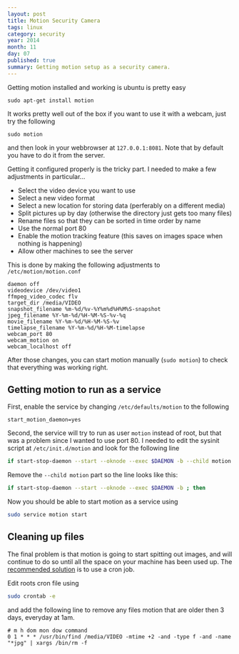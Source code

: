 ```yaml
---
layout: post
title: Motion Security Camera
tags: linux
category: security
year: 2014
month: 11
day: 07
published: true
summary: Getting motion setup as a security camera.
---
```


Getting motion installed and working is ubuntu is pretty easy

```
sudo apt-get install motion
```

It works pretty well out of the box if you want to use it with a webcam, just try the following

```
sudo motion
```

and then look in your webbrowser at `127.0.0.1:8081`. Note that by default you have to do it from the server.



Getting it configured properly is the tricky part. I needed to make a few adjustments in particular...
 
 * Select the video device you want to use 
 * Select a new video format
 * Select a new location for storing data (perferably on a different media)
 * Split pictures up by day (otherwise the directory just gets too many files)
 * Rename files so that they can be sorted in time order by name
 * Use the normal port 80
 * Enable the motion tracking feature (this saves on images space when nothing is happening)
 * Allow other machines to see the server
 
This is done by making the following adjustments to `/etc/motion/motion.conf`

```
daemon off
videodevice /dev/video1
ffmpeg_video_codec flv
target_dir /media/VIDEO
snapshot_filename %m-%d/%v-%Y%m%d%H%M%S-snapshot
jpeg_filename %Y-%m-%d/%H-%M-%S-%v-%q
movie_filename %Y-%m-%d/%H-%M-%S-%v
timelapse_filename %Y-%m-%d/%H-%M-timelapse
webcam_port 80
webcam_motion on
webcam_localhost off
```

After those changes, you can start motion manually (`sudo motion`) to check that everything was working right. 

Getting motion to run as a service
----------------------------------

First, enable the service by changing `/etc/defaults/motion` to the following

```
start_motion_daemon=yes
```

Second, the service will try to run as user `motion` instead of root, but that was a problem since I wanted to use port 80.
I needed to edit the sysinit script at `/etc/init.d/motion` and look for the following line

```bash
if start-stop-daemon --start --oknode --exec $DAEMON -b --child motion ; then
```

Remove the `--child motion` part so the line looks like this:

```bash
if start-stop-daemon --start --oknode --exec $DAEMON -b ; then
```

Now you should be able to start motion as a service using 
```bash
sudo service motion start
```

Cleaning up files
-----------------

The final problem is that motion is going to start spitting out images, and will continue to do so until all the space on your machine has been used up.
The [recommended solution](http://www.lavrsen.dk/foswiki/bin/view/Motion/FrequentlyAskedQuestions#How_do_I_delete_mpeg_files_older_than_x_days_63) is to use a cron job.

Edit roots cron file using

```bash
sudo crontab -e
```

and add the following line to remove any files motion that are older then 3 days, everyday at 1am.

```
# m h dom mon dow command
0 1 * * * /usr/bin/find /media/VIDEO -mtime +2 -and -type f -and -name "*jpg" | xargs /bin/rm -f
```
